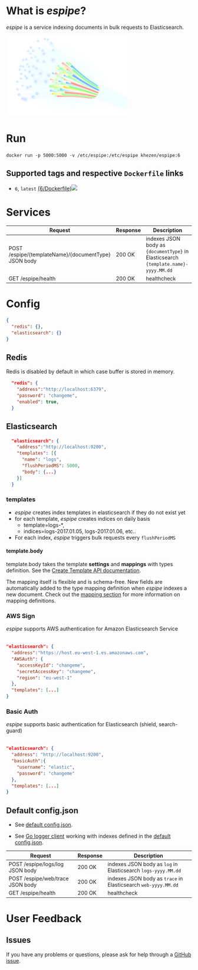 
# What is *espipe*?

*espipe* is a service indexing documents in bulk requests to Elasticsearch.

![](https://github.com/khezen/espipe/raw/master/espipe.png)



# Run
`docker run -p 5000:5000 -v /etc/espipe:/etc/espipe khezen/espipe:6`
## Supported tags and respective `Dockerfile` links
* `6`, `latest`
 [(6/Dockerfile)](https://github.com/khezen/espipe/blob/6/Dockerfile)[![](https://images.microbadger.com/badges/image/khezen/espipe.svg)](https://hub.docker.com/r/khezen/espipe/)
# Services

Request|Response|Description
---|---|---
POST /espipe/{templateName}/{documentType}  JSON body | 200 OK | indexes JSON body as `{documentType}` in Elasticsearch `{template.name}-yyyy.MM.dd`
GET /espipe/health | 200 OK | healthcheck

# Config
```json
{
  "redis": {},
  "elasticsearch": {}
}
```

## Redis
Redis is disabled by default in which case buffer is stored in memory.
```json
  "redis": {
    "address":"http://localhost:6379",
    "password": "changeme",
    "enabled": true,
  }
```

## Elasticsearch
```json
  "elasticsearch": {
    "address":"http://localhost:9200",
    "templates": [{
      "name": "logs",
      "flushPeriodMS": 5000,
      "body": {...}
    }]
  }
```
### templates
  * *espipe* creates index templates in elasticsearch if they do not exist yet
  * for each template, *espipe* creates indices on daily basis
    * template=logs-\*,
    * indices=logs-2017.01.05, logs-2017.01.06, etc..
  * For each index, *espipe* triggers bulk requests every `flushPeriodMS`

#### template.body
template.body takes the template **settings** and **mappings** with types definition.
See the [Create Template API documentation](https://www.elastic.co/guide/en/elasticsearch/reference/current/indices-templates.html).

The mapping itself is flexible and is schema-free. New fields are automatically added to the type mapping definition when *espipe* indexes a new document. Check out the [mapping section](https://www.elastic.co/guide/en/elasticsearch/reference/current/mapping.html) for more information on mapping definitions.

### AWS Sign

*espipe* supports AWS authentication for Amazon Elasticsearch Service
```json

"elasticsearch": {
  "address":"https://host.eu-west-1.es.amazonaws.com",
  "AWSAuth": {
    "accessKeyId": "changeme",
    "secretAccessKey": "changeme",
    "region": "eu-west-1"
  },
  "templates": [...]
}
```

### Basic Auth

*espipe* supports basic authentication for Elasticsearch (shield, search-guard)

```json

"elasticsearch": {
  "address": "http://localhost:9200",
  "basicAuth":{ 
    "username": "elastic",
    "password": "changeme"
  },
  "templates": [...]
}
```

## Default config.json

* See [default config.json](https://github.com/khezen/espipe/raw/master/config.json).

* See [Go logger client](https://godoc.org/github.com/khezen/espipe/log) working with indexes defined in the [default config.json](https://github.com/khezen/espipe/raw/master/config.json).

Request|Response|Description
---|---|---
POST /espipe/logs/log JSON body | 200 OK | indexes JSON body as `log` in Elasticsearch `logs-yyyy.MM.dd`
POST /espipe/web/trace JSON body | 200 OK | indexes JSON body as `trace` in Elasticsearch `web-yyyy.MM.dd`
GET /espipe/health | 200 OK | healthcheck





# User Feedback
## Issues
If you have any problems or questions, please ask for help through a [GitHub issue](https://github.com/khezen/espipe/issues).
